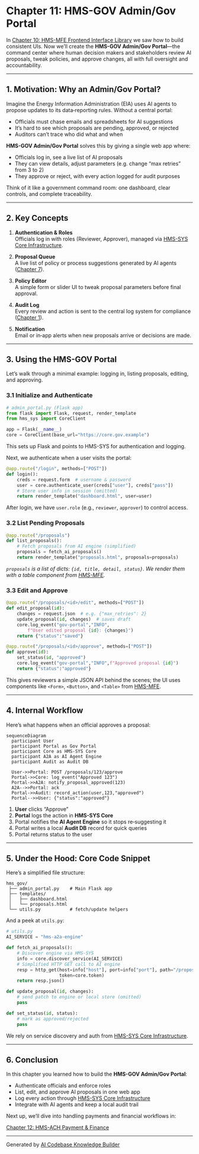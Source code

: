 # Chapter 11: HMS-GOV Admin/Gov Portal

In [Chapter 10: HMS-MFE Frontend Interface Library](10_hms_mfe_frontend_interface_library_.md) we saw how to build consistent UIs. Now we’ll create the **HMS-GOV Admin/Gov Portal**—the command center where human decision makers and stakeholders review AI proposals, tweak policies, and approve changes, all with full oversight and accountability.

---

## 1. Motivation: Why an Admin/Gov Portal?

Imagine the Energy Information Administration (EIA) uses AI agents to propose updates to its data‐reporting rules. Without a central portal:

- Officials must chase emails and spreadsheets for AI suggestions  
- It’s hard to see which proposals are pending, approved, or rejected  
- Auditors can’t trace who did what and when  

**HMS-GOV Admin/Gov Portal** solves this by giving a single web app where:

- Officials log in, see a live list of AI proposals  
- They can view details, adjust parameters (e.g. change “max retries” from 3 to 2)  
- They approve or reject, with every action logged for audit purposes  

Think of it like a government command room: one dashboard, clear controls, and complete traceability.

---

## 2. Key Concepts

1. **Authentication & Roles**  
   Officials log in with roles (Reviewer, Approver), managed via [HMS-SYS Core Infrastructure](01_hms_sys_core_infrastructure_.md).

2. **Proposal Queue**  
   A live list of policy or process suggestions generated by AI agents ([Chapter 7](07_hms_a2a_ai_agent_framework_.md)).

3. **Policy Editor**  
   A simple form or slider UI to tweak proposal parameters before final approval.

4. **Audit Log**  
   Every review and action is sent to the central log system for compliance ([Chapter 1](01_hms_sys_core_infrastructure_.md)).

5. **Notification**  
   Email or in‐app alerts when new proposals arrive or decisions are made.

---

## 3. Using the HMS-GOV Portal

Let’s walk through a minimal example: logging in, listing proposals, editing, and approving.

### 3.1 Initialize and Authenticate

```python
# admin_portal.py (Flask app)
from flask import Flask, request, render_template
from hms_sys import CoreClient

app = Flask(__name__)
core = CoreClient(base_url="https://core.gov.example")
```
This sets up Flask and points to HMS-SYS for authentication and logging.

Next, we authenticate when a user visits the portal:

```python
@app.route("/login", methods=["POST"])
def login():
    creds = request.form  # username & password
    user = core.authenticate_user(creds["user"], creds["pass"])
    # Store user info in session (omitted)
    return render_template("dashboard.html", user=user)
```
After login, we have `user.role` (e.g., `reviewer`, `approver`) to control access.

### 3.2 List Pending Proposals

```python
@app.route("/proposals")
def list_proposals():
    # Fetch proposals from AI engine (simplified)
    proposals = fetch_ai_proposals()  
    return render_template("proposals.html", proposals=proposals)
```
*`proposals` is a list of dicts: `{id, title, detail, status}`. We render them with a table component from [HMS-MFE](10_hms_mfe_frontend_interface_library_.md).*

### 3.3 Edit and Approve

```python
@app.route("/proposals/<id>/edit", methods=["POST"])
def edit_proposal(id):
    changes = request.json  # e.g. {"max_retries": 2}
    update_proposal(id, changes)  # saves draft
    core.log_event("gov-portal","INFO",
        f"User edited proposal {id}: {changes}")
    return {"status":"saved"}

@app.route("/proposals/<id>/approve", methods=["POST"])
def approve(id):
    set_status(id, "approved")
    core.log_event("gov-portal","INFO",f"Approved proposal {id}")
    return {"status":"approved"}
```
This gives reviewers a simple JSON API behind the scenes; the UI uses components like `<Form>`, `<Button>`, and `<Table>` from [HMS-MFE](10_hms_mfe_frontend_interface_library_.md).

---

## 4. Internal Workflow

Here’s what happens when an official approves a proposal:

```mermaid
sequenceDiagram
  participant User
  participant Portal as Gov Portal
  participant Core as HMS-SYS Core
  participant A2A as AI Agent Engine
  participant Audit as Audit DB

  User->>Portal: POST /proposals/123/approve
  Portal->>Core: log_event("Approved 123")
  Portal->>A2A: notify_proposal_approved(123)
  A2A-->>Portal: ack
  Portal->>Audit: record_action(user,123,"approved")
  Portal-->>User: {"status":"approved"}
```

1. **User** clicks “Approve”  
2. **Portal** logs the action in **HMS-SYS Core**  
3. Portal notifies the **AI Agent Engine** so it stops re‐suggesting it  
4. Portal writes a local **Audit DB** record for quick queries  
5. Portal returns status to the user

---

## 5. Under the Hood: Core Code Snippet

Here’s a simplified file structure:
```
hms_gov/
 ├── admin_portal.py    # Main Flask app
 ├── templates/
 │   ├── dashboard.html
 │   └── proposals.html
 └── utils.py           # fetch/update helpers
```

And a peek at `utils.py`:

```python
# utils.py
AI_SERVICE = "hms-a2a-engine"

def fetch_ai_proposals():
    # Discover engine via HMS-SYS
    info = core.discover_service(AI_SERVICE)
    # Simplified HTTP GET call to AI engine
    resp = http_get(host=info["host"], port=info["port"], path="/proposals",
                    token=core.token)
    return resp.json()

def update_proposal(id, changes):
    # send patch to engine or local store (omitted)
    pass

def set_status(id, status):
    # mark as approved/rejected
    pass
```
We rely on service discovery and auth from [HMS-SYS Core Infrastructure](01_hms_sys_core_infrastructure_.md).

---

## 6. Conclusion

In this chapter you learned how to build the **HMS-GOV Admin/Gov Portal**:

- Authenticate officials and enforce roles  
- List, edit, and approve AI proposals in one web app  
- Log every action through [HMS-SYS Core Infrastructure](01_hms_sys_core_infrastructure_.md)  
- Integrate with AI agents and keep a local audit trail  

Next up, we’ll dive into handling payments and financial workflows in:

[Chapter 12: HMS-ACH Payment & Finance](12_hms_ach_payment___finance_.md)

---

Generated by [AI Codebase Knowledge Builder](https://github.com/The-Pocket/Tutorial-Codebase-Knowledge)